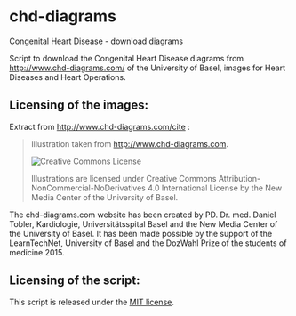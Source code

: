 # chd-diagrams
 Congenital Heart Disease - download diagrams

Script to download the Congenital Heart Disease diagrams from  http://www.chd-diagrams.com/ of the University of Basel, images for Heart Diseases and Heart Operations.

Licensing of the images:
------------------------
Extract from http://www.chd-diagrams.com/cite :

> Illustration taken from http://www.chd-diagrams.com.
> 
> ![Creative Commons License](https://licensebuttons.net/l/by-nc-nd/4.0/88x31.png "Creative Commons Attribution-NonCommercial-NoDerivatives 4.0 International License")
> 
> Illustrations are licensed under Creative Commons Attribution-NonCommercial-NoDerivatives 4.0 International License by the New Media Center of the University of Basel.

The chd-diagrams.com website has been created by PD. Dr. med. Daniel Tobler, Kardiologie, Universitätsspital Basel and the New Media Center of the University of Basel. It has been made possible by the support of the LearnTechNet, University of Basel and the DozWahl Prize of the students of medicine 2015.


Licensing of the script:
------------------------

This script is released under the [MIT license](https://github.com/e2jk/chd-diagrams/blob/master/LICENSE).
